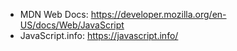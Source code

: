 - MDN Web Docs: https://developer.mozilla.org/en-US/docs/Web/JavaScript
- JavaScript.info: https://javascript.info/